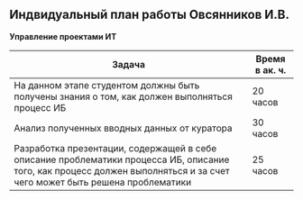 ## Индвидуальный план работы Овсянников И.В.

__Управление проектами ИТ__

| Задача                                                                                        | Время в ак. ч. |
|-----------------------------------------------------------------------------------------------|----------------|
| На данном этапе студентом должны быть получены знания о том, как должен выполняться процесс ИБ| 20 часов       |
| Анализ полученных вводных данных от куратора                                                  | 30 часов       |
| Разработка презентации, содержащей в себе описание проблематики процесса ИБ, описание того, как процесс должен выполняться и  за счет чего может быть решена проблематики        | 25 часов       |
